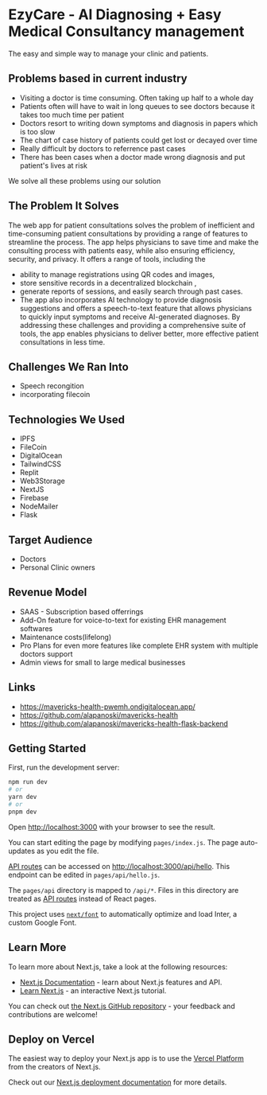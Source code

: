 # EzyCare - AI Diagnosing + Easy Medical Consultancy management

The easy and simple way to manage your clinic and patients.

## Problems based in current industry

- Visiting a doctor is time consuming. Often taking up half to a whole day
- Patients often will have to wait in long queues to see doctors because it takes too much time per patient
- Doctors resort to writing down symptoms and diagnosis in papers which is too slow
- The chart of case history of patients could get lost or decayed over time
- Really difficult by doctors to referrence past cases
- There has been cases when a doctor made wrong  diagnosis and put patient's lives at risk


We solve all these problems using our solution

## The Problem It Solves
The web app for patient consultations solves the problem of inefficient and time-consuming patient consultations by providing a range of features to streamline the process. The app helps physicians to save time and make the consulting process with patients easy, while also ensuring efficiency, security, and privacy. It offers a range of tools, including the 
- ability to manage registrations using QR codes and images, 
- store sensitive records in a decentralized blockchain , 
- generate reports of sessions, and easily search through past cases. 
- The app also incorporates AI technology to provide diagnosis suggestions and offers a speech-to-text feature that allows physicians to quickly input symptoms and receive AI-generated diagnoses. By addressing these challenges and providing a comprehensive suite of tools, the app enables physicians to deliver better, more effective patient consultations in less time.

## Challenges We Ran Into
- Speech recongition
- incorporating filecoin


## Technologies We Used
- IPFS
- FileCoin
- DigitalOcean
- TailwindCSS
- Replit
- Web3Storage
- NextJS
- Firebase
- NodeMailer
- Flask


## Target Audience
- Doctors
- Personal Clinic owners

## Revenue Model

- SAAS - Subscription based offerrings
- Add-On feature for voice-to-text for existing EHR management softwares
- Maintenance costs(lifelong)
- Pro Plans for even more features like complete EHR system with multiple doctors support
- Admin views for small to large medical businesses


## Links
- https://mavericks-health-pwemh.ondigitalocean.app/  
- https://github.com/alapanoski/mavericks-health
- https://github.com/alapanoski/mavericks-health-flask-backend

## Getting Started

First, run the development server:

```bash
npm run dev
# or
yarn dev
# or
pnpm dev
```

Open [http://localhost:3000](http://localhost:3000) with your browser to see the result.

You can start editing the page by modifying `pages/index.js`. The page auto-updates as you edit the file.

[API routes](https://nextjs.org/docs/api-routes/introduction) can be accessed on [http://localhost:3000/api/hello](http://localhost:3000/api/hello). This endpoint can be edited in `pages/api/hello.js`.

The `pages/api` directory is mapped to `/api/*`. Files in this directory are treated as [API routes](https://nextjs.org/docs/api-routes/introduction) instead of React pages.

This project uses [`next/font`](https://nextjs.org/docs/basic-features/font-optimization) to automatically optimize and load Inter, a custom Google Font.

## Learn More

To learn more about Next.js, take a look at the following resources:

- [Next.js Documentation](https://nextjs.org/docs) - learn about Next.js features and API.
- [Learn Next.js](https://nextjs.org/learn) - an interactive Next.js tutorial.

You can check out [the Next.js GitHub repository](https://github.com/vercel/next.js/) - your feedback and contributions are welcome!

## Deploy on Vercel

The easiest way to deploy your Next.js app is to use the [Vercel Platform](https://vercel.com/new?utm_medium=default-template&filter=next.js&utm_source=create-next-app&utm_campaign=create-next-app-readme) from the creators of Next.js.

Check out our [Next.js deployment documentation](https://nextjs.org/docs/deployment) for more details.
